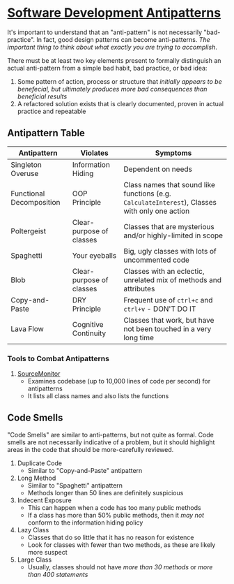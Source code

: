 # [Software Development Antipatterns](https://en.wikibooks.org/wiki/Introduction_to_Software_Engineering/Architecture/Anti-Patterns)
It's important to understand that an "anti-pattern" is not necessarily "bad-practice". In fact, good design patterns can become anti-patterns. _The important thing to think about what exactly you are trying to accomplish_.

There must be at least two key elements present to formally distinguish an actual anti-pattern from a simple bad habit, bad practice, or bad idea:
1. Some pattern of action, process or structure that _initially appears to be benefecial, but ultimately produces more bad consequences than beneficial results_
2. A refactored solution exists that is clearly documented, proven in actual practice and repeatable

## Antipattern Table
| Antipattern | Violates | Symptoms |
| ------------ | -------- | ----------- |
| Singleton Overuse | Information Hiding | Dependent on needs |
| Functional Decomposition | OOP Principle | Class names that sound like functions (e.g. `CalculateInterest`), Classes with only one action |
| Poltergeist | Clear-purpose of classes | Classes that are mysterious and/or highly-limited in scope |
| Spaghetti | Your eyeballs | Big, ugly classes with lots of uncommented code |
| Blob | Clear-purpose of classes | Classes with an eclectic, unrelated mix of methods and attributes |
| Copy-and-Paste | DRY Principle | Frequent use of `ctrl+c` and `ctrl+v` - DON'T DO IT |
| Lava Flow | Cognitive Continuity | Classes that work, but have not been touched in a very long time |

### Tools to Combat Antipatterns
1. [SourceMonitor](http://www.campwoodsw.com/sourcemonitor.html)
    - Examines codebase (up to 10,000 lines of code per second) for antipatterns
    - It lists all class names and also lists the functions

## Code Smells
"Code Smells" are similar to anti-patterns, but not quite as formal. Code smells are not necessarily indicative of a problem, but it should highlight areas in the code that should be more-carefully reviewed.
1. Duplicate Code
    - Similar to "Copy-and-Paste" antipattern
2. Long Method
    - Similar to "Spaghetti" antipattern
    - Methods longer than 50 lines are definitely suspicious
3. Indecent Exposure
    - This can happen when a code has too many public methods
    - If a class has more than 50% public methods, then it _may not_ conform to the information hiding policy
4. Lazy Class
    - Classes that do so little that it has no reason for existence
    - Look for classes with fewer than two methods, as these are likely more suspect
5. Large Class
    - Usually, classes should not have _more than 30 methods_ or _more than 400 statements_